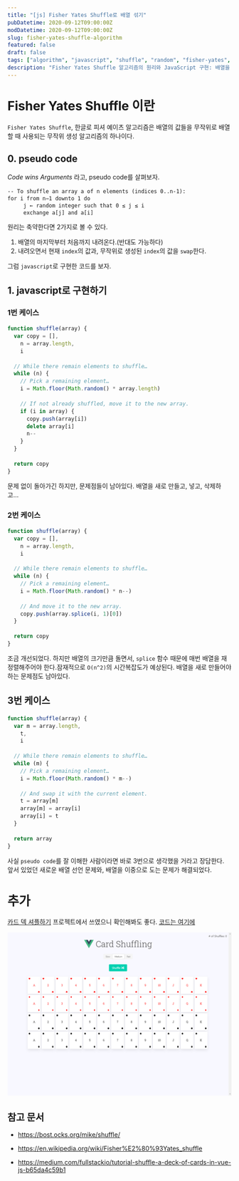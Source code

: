 ```yaml
---
title: "[js] Fisher Yates Shuffle로 배열 섞기"
pubDatetime: 2020-09-12T09:00:00Z
modDatetime: 2020-09-12T09:00:00Z
slug: fisher-yates-shuffle-algorithm
featured: false
draft: false
tags: ["algorithm", "javascript", "shuffle", "random", "fisher-yates", "array"]
description: "Fisher Yates Shuffle 알고리즘의 원리와 JavaScript 구현: 배열을 효율적으로 무작위 섞기"
---
```


# Fisher Yates Shuffle 이란

`Fisher Yates Shuffle`, 한글로 피셔 예이츠 알고리즘은 배열의 값들을 무작위로 배열할 때 사용되는 무작위 생성 알고리즘의 하나이다.

## 0. pseudo code

_Code wins Arguments_ 라고, pseudo code를 살펴보자.

```
-- To shuffle an array a of n elements (indices 0..n-1):
for i from n−1 downto 1 do
     j ← random integer such that 0 ≤ j ≤ i
     exchange a[j] and a[i]
```

원리는 축약한다면 2가지로 볼 수 있다.

1. 배열의 마지막부터 처음까지 내려온다.(반대도 가능하다)
2. 내려오면서 현재 `index`의 값과, 무작위로 생성된 `index`의 값을 `swap`한다.

그럼 `javascript`로 구현한 코드를 보자.

## 1. javascript로 구현하기

### 1번 케이스

```js
function shuffle(array) {
  var copy = [],
    n = array.length,
    i

  // While there remain elements to shuffle…
  while (n) {
    // Pick a remaining element…
    i = Math.floor(Math.random() * array.length)

    // If not already shuffled, move it to the new array.
    if (i in array) {
      copy.push(array[i])
      delete array[i]
      n--
    }
  }

  return copy
}
```

문제 없이 돌아가긴 하지만, 문제점들이 남아있다.
배열을 새로 만들고, 넣고, 삭제하고...

### 2번 케이스

```js
function shuffle(array) {
  var copy = [],
    n = array.length,
    i

  // While there remain elements to shuffle…
  while (n) {
    // Pick a remaining element…
    i = Math.floor(Math.random() * n--)

    // And move it to the new array.
    copy.push(array.splice(i, 1)[0])
  }

  return copy
}
```

조금 개선되었다.
하지만 배열의 크기만큼 돌면서, `splice` 함수 때문에 매번 배열을 재정렬해주어야 한다.잠재적으로 `O(n^2)`의 시간복잡도가 예상된다. 배열을 새로 만들어야 하는 문제점도 남아있다.

## 3번 케이스

```js
function shuffle(array) {
  var m = array.length,
    t,
    i

  // While there remain elements to shuffle…
  while (m) {
    // Pick a remaining element…
    i = Math.floor(Math.random() * m--)

    // And swap it with the current element.
    t = array[m]
    array[m] = array[i]
    array[i] = t
  }

  return array
}
```

사실 `pseudo code`를 잘 이해한 사람이라면 바로 3번으로 생각했을 거라고 장담한다.
앞서 있었던 새로운 배열 선언 문제와, 배열을 이중으로 도는 문제가 해결되었다.

# 추가

[카드 덱 셔플하기](https://vue-with-games.netlify.app/9.%20%EB%8D%B1%EC%85%94%ED%94%8C/index.html) 프로젝트에서 쓰였으니 확인해봐도 좋다.
[코드는 여기에](https://github.com/CaesiumY/Vue-with-Games/tree/master/9.%20%EB%8D%B1%EC%85%94%ED%94%8C)

![card shuffle](./fisher-yates-shuffle-deck.png)

## 참고 문서

- https://bost.ocks.org/mike/shuffle/

- https://en.wikipedia.org/wiki/Fisher%E2%80%93Yates_shuffle

- https://medium.com/fullstackio/tutorial-shuffle-a-deck-of-cards-in-vue-js-b65da4c59b1